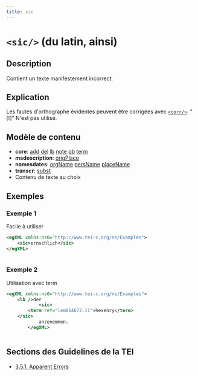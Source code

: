 ```yaml
---
title: sic
---
```




# `<sic/>` (du latin, ainsi)

## Description

Contient un texte manifestement incorrect.

## Explication

Les fautes d'orthographe évidentes peuvent être corrigées avec [`<corr/>`](corr.md). "[!]" N'est pas utilisé.

## Modèle de contenu

- **core**: [add](add.md) [del](del.md) [lb](lb.md) [note](note.md) [pb](pb.md) [term](term.md)
- **msdescription**: [origPlace](origPlace.md)
- **namesdates**: [orgName](orgName.md) [persName](persName.md) [placeName](placeName.md)
- **transcr**: [subst](subst.md)
- Contenu de texte au choix

## Exemples

### Exemple 1

Facile à utiliser

```xml
<egXML xmlns:ns0="http://www.tei-c.org/ns/Examples">
    <sic>ernschlich</sic>
</egXML>
               
```

### Exemple 2

Utilisation avec term

```xml
<egXML xmlns:ns0="http://www.tei-c.org/ns/Examples">
    <lb />der
            <sic>
        <term ref="lem014672.11">hexenry</term>
    </sic>
            anzenemmen.
        </egXML>
               
```

## Sections des Guidelines de la TEI

- [3.5.1. Apparent Errors](https://www.tei-c.org/release/doc/tei-p5-doc/en/html/CO.html#COEDCOR)